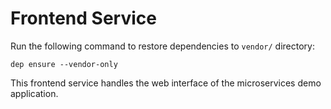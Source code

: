 # Frontend Service

Run the following command to restore dependencies to `vendor/` directory:

    dep ensure --vendor-only

This frontend service handles the web interface of the microservices demo application.